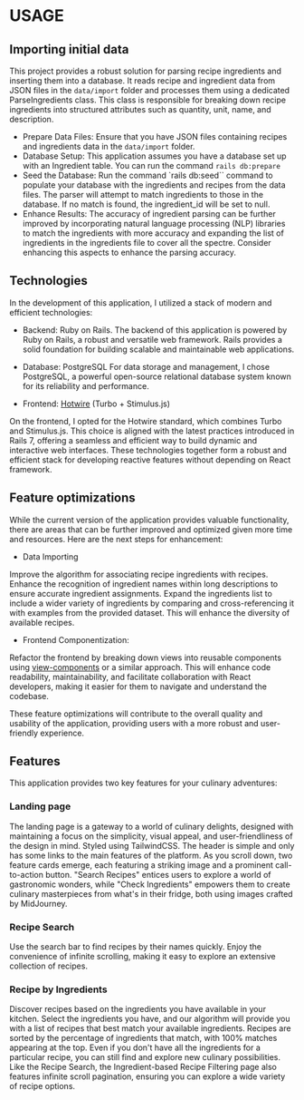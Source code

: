 # USAGE

## Importing initial data

This project provides a robust solution for parsing recipe ingredients and inserting them into a database. It reads recipe and ingredient data from JSON files in the `data/import` folder and processes them using a dedicated ParseIngredients class. This class is responsible for breaking down recipe ingredients into structured attributes such as quantity, unit, name, and description.

- Prepare Data Files: Ensure that you have JSON files containing recipes and ingredients data in the `data/import` folder.
- Database Setup: This application assumes you have a database set up with an Ingredient table. You can run the command `rails db:prepare`
- Seed the Database: Run the command `rails db:seed`` command to populate your database with the ingredients and recipes from the data files. The parser will attempt to match ingredients to those in the database. If no match is found, the ingredient_id will be set to null.
- Enhance Results: The accuracy of ingredient parsing can be further improved by incorporating natural language processing (NLP) libraries to match the ingredients with more accuracy and expanding the list of ingredients in the ingredients file to cover all the spectre. Consider enhancing this aspects to enhance the parsing accuracy.

## Technologies

In the development of this application, I utilized a stack of modern and efficient technologies:

- Backend: Ruby on Rails.
The backend of this application is powered by Ruby on Rails, a robust and versatile web framework. Rails provides a solid foundation for building scalable and maintainable web applications.

- Database: PostgreSQL
For data storage and management, I chose PostgreSQL, a powerful open-source relational database system known for its reliability and performance.

- Frontend: [Hotwire](https://hotwired.dev/) (Turbo + Stimulus.js)

On the frontend, I opted for the Hotwire standard, which combines Turbo and Stimulus.js. 
This choice is aligned with the latest practices introduced in Rails 7, offering a seamless and efficient way to build dynamic and interactive web interfaces.
These technologies together form a robust and efficient stack for developing reactive features without depending on React framework.

## Feature optimizations

While the current version of the application provides valuable functionality, there are areas that can be further improved and optimized given more time and resources.
Here are the next steps for enhancement:

- Data Importing

Improve the algorithm for associating recipe ingredients with recipes. 
Enhance the recognition of ingredient names within long descriptions to ensure accurate ingredient assignments.
Expand the ingredients list to include a wider variety of ingredients by comparing and cross-referencing it with examples from the provided dataset. 
This will enhance the diversity of available recipes.

- Frontend Componentization:

Refactor the frontend by breaking down views into reusable components using [view-components](https://viewcomponent.org/) or a similar approach. 
This will enhance code readability, maintainability, and facilitate collaboration with React developers, making it easier for them to navigate and understand the codebase.

These feature optimizations will contribute to the overall quality and usability of the application, providing users with a more robust and user-friendly experience.


## Features

This application provides two key features for your culinary adventures:

### Landing page

The landing page is a gateway to a world of culinary delights, designed with maintaining a focus on the simplicity, visual appeal, and user-friendliness of the design in mind. Styled using TailwindCSS. 
The header is simple and only has some links to the main features of the platform. As you scroll down, two feature cards emerge, each featuring a striking image and a prominent call-to-action button. "Search Recipes" entices users to explore a world of gastronomic wonders, while "Check Ingredients" empowers them to create culinary masterpieces from what's in their fridge, both using images crafted by MidJourney.

### Recipe Search

Use the search bar to find recipes by their names quickly.
Enjoy the convenience of infinite scrolling, making it easy to explore an extensive collection of recipes.

### Recipe by Ingredients

Discover recipes based on the ingredients you have available in your kitchen.
Select the ingredients you have, and our algorithm will provide you with a list of recipes that best match your available ingredients.
Recipes are sorted by the percentage of ingredients that match, with 100% matches appearing at the top.
Even if you don't have all the ingredients for a particular recipe, you can still find and explore new culinary possibilities.
Like the Recipe Search, the Ingredient-based Recipe Filtering page also features infinite scroll pagination, ensuring you can explore a wide variety of recipe options.